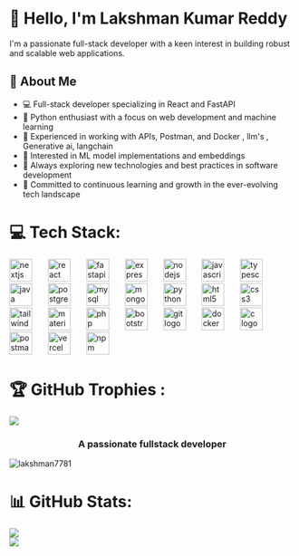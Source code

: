 # 👋 Hello, I'm Lakshman Kumar Reddy

I'm a passionate full-stack developer with a keen interest in building robust and scalable web applications.

## 🚀 About Me
- 💻 Full-stack developer specializing in React and FastAPI
- 🐍 Python enthusiast with a focus on web development and machine learning
- 🔧 Experienced in working with APIs, Postman, and Docker , llm's , Generative ai, langchain
- 🧠 Interested in ML model implementations and embeddings
- 👀 Always exploring new technologies and best practices in software development
- 🌱 Committed to continuous learning and growth in the ever-evolving tech landscape


# 💻 Tech Stack:
<div align="left">
  <img src="https://skillicons.dev/icons?i=nextjs" height="40" alt="nextjs logo"  />
  <img width="20" />
  <img src="https://skillicons.dev/icons?i=react" height="40" alt="react logo"  />
  <img width="20" />
  <img src="https://skillicons.dev/icons?i=fastapi" height="40" alt="fastapi logo"  />
  <img width="20" />
  <img src="https://skillicons.dev/icons?i=express" height="40" alt="express logo"  />
  <img width="20" />
  <img src="https://skillicons.dev/icons?i=nodejs" height="40" alt="nodejs logo"  />
  <img width="20" />
  <img src="https://skillicons.dev/icons?i=js" height="40" alt="javascript logo"  />
  <img width="20" />
  <img src="https://skillicons.dev/icons?i=ts" height="40" alt="typescript logo"  />
  <img width="20" />
  <img src="https://skillicons.dev/icons?i=java" height="40" alt="java logo"  />
  <img width="20" />
  <img src="https://skillicons.dev/icons?i=postgres" height="40" alt="postgresql logo"  />
  <img width="20" />
  <img src="https://skillicons.dev/icons?i=mysql" height="40" alt="mysql logo"  />
  <img width="20" />
  <img src="https://skillicons.dev/icons?i=mongodb" height="40" alt="mongodb logo"  />
  <img width="20" />
  <img src="https://skillicons.dev/icons?i=py" height="40" alt="python logo"  />
  <img width="20" />
  <img src="https://skillicons.dev/icons?i=html" height="40" alt="html5 logo"  />
  <img width="20" />
  <img src="https://skillicons.dev/icons?i=css" height="40" alt="css3 logo"  />
  <img width="20" />
  <img src="https://skillicons.dev/icons?i=tailwind" height="40" alt="tailwindcss logo"  />
  <img width="20" />
  <img src="https://skillicons.dev/icons?i=materialui" height="40" alt="materialui logo"  />
  <img width="20" />
  <img src="https://skillicons.dev/icons?i=php" height="40" alt="php logo"  />
  <img width="20" />
  <img src="https://skillicons.dev/icons?i=bootstrap" height="40" alt="bootstrap logo"  />
  <img width="20" />
  <img src="https://skillicons.dev/icons?i=git" height="40" alt="git logo"  />
  <img width="20" />
  <img src="https://skillicons.dev/icons?i=docker" height="40" alt="docker logo"  />
  <img width="20" />
  <img src="https://skillicons.dev/icons?i=c" height="40" alt="c logo"  />
  <img width="20" />
  <img src="https://skillicons.dev/icons?i=postman" height="40" alt="postman logo"  />
  <img width="20" />
  <img src="https://skillicons.dev/icons?i=vercel" height="40" alt="vercel logo"  />
  <img width="20" />
  <img src="https://cdn.jsdelivr.net/gh/devicons/devicon/icons/npm/npm-original-wordmark.svg" height="40" alt="npm logo"  />
</div>


# 🏆 GitHub Trophies :
![](https://github-profile-trophy.vercel.app/?username=lakshman7781&theme=tokyonight&no-frame=true&no-bg=false&margin-w=4)


<h3 align="center">A passionate fullstack developer </h3>

<p align="left"> <img src="https://komarev.com/ghpvc/?username=lakshman7781&label=Profile%20views&color=0e75b6&style=flat" alt="lakshman7781" /> </p>

# 📊 GitHub Stats:
![](https://github-readme-stats.vercel.app/api?username=lakshman7781&theme=tokyonight&hide_border=true&include_all_commits=true&count_private=true)<br/>
![](https://github-readme-streak-stats.herokuapp.com/?user=lakshman7781&theme=tokyonight&hide_border=true)<br/>




<!---
lakshman7781/lakshman7781 is a ✨ special ✨ repository because its `README.md` (this file) appears on your GitHub profile.
You can click the Preview link to take a look at your changes.
--->
